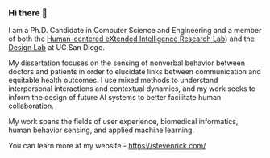 ### Hi there 👋

I am a Ph.D. Candidate in Computer Science and Engineering and a member of both the <a href="https://hxi.ucsd.edu">Human-centered eXtended Intelligence Research Lab</a>) and the <a href="https://designlab.ucsd.edu">Design Lab</a> at UC San Diego.

My dissertation focuses on the sensing of nonverbal behavior between doctors and patients in order to elucidate links between communication and equitable health outcomes. I use mixed methods to understand interpersonal interactions and contextual dynamics, and my work seeks to inform the design of future AI systems to better facilitate human collaboration.

My work spans the fields of user experience, biomedical informatics, human behavior sensing, and applied machine learning.

You can learn more at my website - <a href="https://stevenrick.com/">https://stevenrick.com/</a>

<!--
**stevenrick/stevenrick** is a ✨ _special_ ✨ repository because its `README.md` (this file) appears on your GitHub profile.

Here are some ideas to get you started:

- 🔭 I’m currently working on ...
- 🌱 I’m currently learning ...
- 👯 I’m looking to collaborate on ...
- 🤔 I’m looking for help with ...
- 💬 Ask me about ...
- 📫 How to reach me: ...
- 😄 Pronouns: ...
- ⚡ Fun fact: ...
-->
